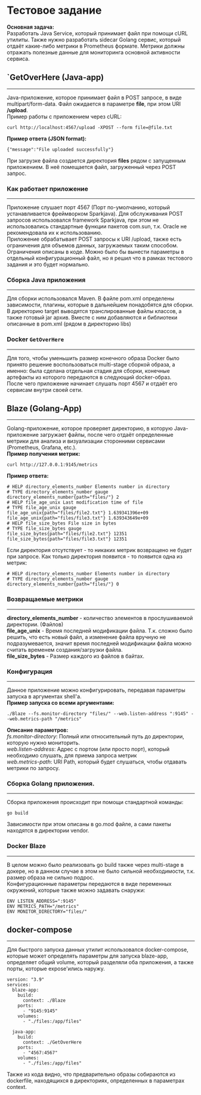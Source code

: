 # Тестовое задание

**Основная задача:** <br />
Разработать Java Service, который принимает файл при помощи cURL утилиты. Также нужно разработать sidecar Golang сервис, который отдаёт какие-либо метрики в Prometheus формате. Метрики должны отражать полезные данные для мониторинга основной активности сервиса.

## `GetOverHere (Java-app)
----
Java-приложение, которое принимает файл в POST запросе, в виде multipart/form-data. Файл ожидается в параметре **file**, при этом URI __/upload__. <br />
Пример работы с приложением через cURL:
```
curl http://localhost:4567/upload -XPOST --form file=@file.txt
```

**Пример ответа (JSON format):**
```
{"message":"File uploaded successfully"}
```
При загрузке файла создается директория **files** рядом с запущенным приложением. В неё помещается файл, загруженный через POST запрос.

### Как работает приложение
----
Приложение слушает порт 4567 (Порт по-умолчанию, который устанавливается фреймворком Sparkjava). Для обслуживания POST запросов использовался framework Sparkjava, при этом не использовались стандартные функции пакетов com.sun, т.к. Oracle не рекомендовала их к использованию.<br />
Приложение обрабатывает POST запросы к URI /upload, также есть ограничения для объемов данных, загружаемых таким способом. Ограничения описаны в коде. Можно было бы вынести параметры в отдельный конфигурационный файл, но я решил что в рамках тестового задания и это будет нормально.

### Сборка Java приложения
----
Для сборки использовался Maven. В файле pom.xml определены зависимости, плагины, которые в дальнейшем понадобятся для сборки. В директорию target выводятся транслированные файлы классов, а также готовый jar архив. Вместе с ним добавляются и библиотеки описанные в pom.xml (рядом в директорию libs)

### Docker `GetOverHere`
----
Для того, чтобы уменьшить размер конечного образа Docker было принято решение воспользоваться multi-stage сборкой образа, а именно: была сделана отдельная стадия для сборки, конечные артефакты из которого передаются в следующий docker-образ. <br />
После чего приложение начинает слушать порт 4567 и отдаёт его сервисам внутри своей сети. <br />

## Blaze (Golang-App)
----
Golang-приложение, которое проверяет директорию, в которую Java-приложение загружает файлы, после чего отдаёт определенные метрики для анализа и визуализации сторонними сервисами (Prometheus, Grafana, etc.). <br />
**Пример получения метрик:**
```
curl http://127.0.0.1:9145/metrics
```

**Пример ответа:**
```
# HELP directory_elements_number Elements number in directory
# TYPE directory_elements_number gauge
directory_elements_number{path="files/"} 2
# HELP file_age_unix Last modification time of file
# TYPE file_age_unix gauge
file_age_unix{path="files/file2.txt"} 1.639341396e+09
file_age_unix{path="files/file3.txt"} 1.639343649e+09
# HELP file_size_bytes File size in bytes
# TYPE file_size_bytes gauge
file_size_bytes{path="files/file2.txt"} 12351
file_size_bytes{path="files/file3.txt"} 12351
```
Если директория отсутствует - то никаких метрик возвращено не будет при запросе.
Как только директория появится - то появится одна из метрик:
```
# HELP directory_elements_number Elements number in directory
# TYPE directory_elements_number gauge
directory_elements_number{path="files/"} 0
```

### Возвращаемые метрики
---
**directory_elements_number** - количество элементов в прослушиваемой директории. (Файлов) <br />
**file_age_unix** - Время последней модификации файла. Т.к. сложно было решить, что есть новый файл, а изменение файла вручную не подразумевается, значит время последней модификации файла можно считать временем создания/загрузки файла. <br />
**file_size_bytes** - Размер каждого из файлов в байтах.

### Конфигурация
---
Данное приложение можно конфигурировать, передавая параметры запуска в аргументах shell'а. <br />
**Пример запуска со всеми аргументами:**
```
./Blaze --fs.monitor-directory "files/" --web.listen-address ":9145" --web.metrics-path "/metrics"
```
**Описание параметров:** <br />
_fs.monitor-directory_: Полный или относительный путь до директории, которую нужно мониторить. <br />
_web.listen-address_: Адрес с портом (или просто порт), который необходимо слушать, для приема запроса метрик <br />
_web.metrics-path_: URI Path, который будет слушаться, чтобы отдавать метрики по запросу.

### Сборка Golang приложения.
---
Сборка приложения происходит при помощи стандартной команды:
```
go build
```
Зависимости при этом описаны в go.mod файле, а сами пакеты находятся в директории vendor.

### Docker Blaze
---
В целом можно было реализовать go build также через multi-stage в докере, но в данном случае в этом не было сильной необходимости, т.к. размер образа не сильно подрос. <br />
Конфигурационные параметры передаются в виде переменных окружений, которые также можно задавать снаружи:
```
ENV LISTEN_ADDRESS=":9145"
ENV METRICS_PATH="/metrics"
ENV MONITOR_DIRECTORY="files/"
```

## docker-compose
---
Для быстрого запуска данных утилит использовался docker-compose, которые может определять параметры для запуска blaze-app, определяет общий volume, который разделяли оба приложения, а также порты, которые expose'ились наружу.
```
version: "3.9"
services:
  blaze-app:
    build:
      context: ./Blaze
    ports:
      - "9145:9145"
    volumes:
      - "./files:/app/files"
  
  java-app:
    build:
      context: ./GetOverHere
    ports:
      - "4567:4567"
    volumes:
      - "./files:/app/files"
```
Также из кода видно, что предварительно образы собираются из dockerfile, находящихся в директориях, определенных в параметрах context.
